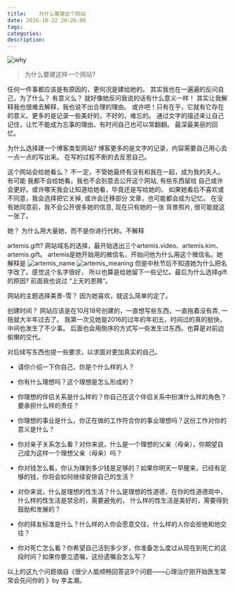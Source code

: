 ```yaml
---
title:    为什么要建这个网站
date: 2016-10-22 20:26:00
tags:
categories:
description:
---
```


![why](/images/why.jpg)

> 为什么要建这样一个网站?

任何一件事都应该是有原因的，更何况是建给她的。
其实我也在一遍遍的反问自己，为了什么？ 有意义么？ 
就好像她反问我说的话有什么意义一样！ 
其实让我解释我也很难去解释，我也说不出合理的理由。
或许吧！只有在乎，它就有它存在的意义。更多的是记录一些美好的，不好的，难忘的。
通过文字的描述来让自己记住，让忙不能成为忘事的理由。有时间自己也可以常翻翻。
最深最美丽的回忆。

<!--more-->

为什么选择建一个博客类型网站? 
博客更多的是文字的记录，内容需要自己用心去一点一点的写出来。
在写的过程不断的去反思自己。

这个网站会给她看么？
不一定，不管她最终有没有和我在一起，成为我的夫人。有可能
我都不会给她看。我也不会刻意去公开这个网站, 有些东西留给
自己或许会更好。或许哪天我会让知道给她看，毕竟还是写给她的。
如果她看后不喜欢或不同意，我会选择把它关掉, 或许会迁移部分
文章，也可能都会成为记忆。
在没有她同意前，我不会公开很多她的信息, 现在只有她的一张
背景照片, 很可能就这一张了。 

她？ 
为什么用大量她，而不是你进行代称。不解释

artemis.gift? 
网站域名的选择，最开始选出三个artemis.video、artemis.kim、artemis.gift。
artemis是她开始用的微信名，开始问他为什么用这个微信名。她解释是
![artemis_name](/artemis/artemis_name.png)
![artemis_meaning](/artemis/artemis_meaning.png)
但是中秋节后不知道她为什么把名字改了。感觉这个名字很好，
所以也算是给她留下一些记忆。最后为什么选择gift的原因? 前面我也说过
“上天的恩赐”。

网站的主题选择美景-雪？
因为她喜欢，就这么简单的定了。

创建时间？ 
网站应该是在10月18号创建的，一直想写些东西，一直拖着没有弄, 一拖就大半年过去了。
我第一次见她是2016的过年的年初五，时间过的真的挺快，中间也发生了不少事。
后面也会用倒序的方式写一些发生过东西。也算是对前边偷懒的交代。

 对后续写东西也提一些要求，以求面对更加真实的自己。

 - 请你介绍一下你自己，你是个什么样的人？

 - 你有什么理想吗？这个理想是怎么形成的？
 
 - 你理想的伴侣关系是什么样的？你自己在这个伴侣关系中扮演什么样的角色？要承担什么样的责任？

 - 你理想的事业是什么，你正在做的工作符合你的事业理想吗？这份工作对你的意义是什么？

 - 你对亲子关系怎么看？对你来说，什么是一个理想的父亲（母亲），你期望自己成为这样一个理想父亲（母亲）吗？

 - 你对钱怎么看，你认为赚到多少钱是足够的？如果你明天一早醒来，已经有足够的钱，你将会如何继续安排自己的生活？

 - 对你来说，什么是理想的性生活？什么是理想的性道德，在你的性道德观中，什么样的性生活是禁忌的，需要避免的，
 什么样的性生活是美好的，需要得到鼓励和发展的？

 - 你的择友标准是什么？什么样的人你会愿意交往，什么样的人你会拒绝和他交往？

 - 你对死亡怎么看？你希望自己活到多少岁，你准备怎么度过从现在到死亡的这段时间？如果你要立遗嘱，这份遗嘱会怎么写？

以上的这九个问题摘自《很少人能顺畅回答这9个问题——心理治疗刚开始医生常常会先问你的 》by 李孟潮。
